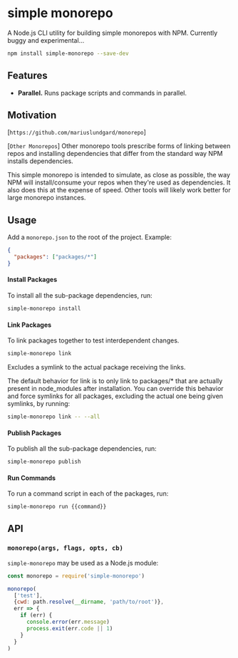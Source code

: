 # simple monorepo

A Node.js CLI utility for building simple monorepos with NPM. Currently buggy and experimental...

```sh
npm install simple-monorepo --save-dev
```

## Features

* **Parallel.** Runs package scripts and commands in parallel.

## Motivation

[`https://github.com/mariuslundgard/monorepo`]

[`Other Monorepos`]
Other monorepo tools prescribe forms of linking between repos and installing dependencies that differ from the standard way NPM installs dependencies.

This simple monorepo is intended to simulate, as close as possible, the way NPM will install/consume your repos when they're used as dependencies. It also does this at the expense of speed. Other tools will likely work better for large monorepo instances.

## Usage

Add a `monorepo.json` to the root of the project. Example:

```json
{
  "packages": ["packages/*"]
}
```

#### Install Packages
To install all the sub-package dependencies, run:

```sh
simple-monorepo install
```
#### Link Packages
To link packages together to test interdependent changes.
```sh
simple-monorepo link
```
Excludes a symlink to the actual package receiving the links.

The default behavior for link is to only link to packages/* that are actually present in node_modules after installation. You can override this behavior and force symlinks for all packages, excluding the actual one being given symlinks, by running:

```sh
simple-monorepo link -- --all
```

#### Publish Packages
To publish all the sub-package dependencies, run:

```sh
simple-monorepo publish
```

#### Run Commands
To run a command script in each of the packages, run:

```sh
simple-monorepo run {{command}}
```

## API

### `monorepo(args, flags, opts, cb)`

`simple-monorepo` may be used as a Node.js module:

```js
const monorepo = require('simple-monorepo')

monorepo(
  ['test'],
  {cwd: path.resolve(__dirname, 'path/to/root')},
  err => {
    if (err) {
      console.error(err.message)
      process.exit(err.code || 1)
    }
  }
)
```
